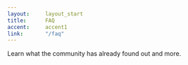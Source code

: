 ```yaml
---
layout:		layout_start
title:		FAQ
accent:		accent1
link:		"/faq"
---
```

Learn what the community has already found out and more.